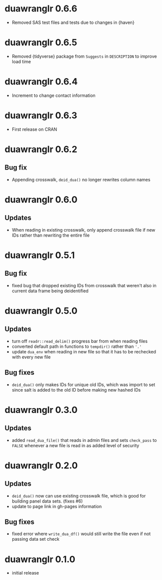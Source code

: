 # duawranglr 0.6.6

- Removed SAS test files and tests due to changes in {haven}

# duawranglr 0.6.5

- Removed {tidyverse} package from `Suggests` in `DESCRIPTION` to improve load time

# duawranglr 0.6.4

- Increment to change contact information

# duawranglr 0.6.3

- First release on CRAN

# duawranglr 0.6.2

## Bug fix

- Appending crosswalk, `deid_dua()` no longer rewrites column names

# duawranglr 0.6.0

## Updates

- When reading in existing crosswalk, only append crosswalk file if
  new IDs rather than rewriting the entire file 
  
# duawranglr 0.5.1

## Bug fix

- fixed bug that dropped existing IDs from crosswalk that weren't also
  in current data frame being deidentified 
  
# duawranglr 0.5.0 

## Updates

- turn off `readr::read_delim()` progress bar from when reading files
- converted default path in functions to `tempdir()` rather than `'.'`
- update `dua_env` when reading in new file so that it has to be
rechecked with every new file 

## Bug fixes

- `deid_dua()` only makes IDs for unique old IDs, which was import to
  set since salt is added to the old ID before making new hashed IDs 
  
# duawranglr 0.3.0

## Updates

- added `read_dua_file()` that reads in admin files and sets
  `check_pass` to `FALSE` whenever a new file is read in as added
  level of security 

# duawranglr 0.2.0

## Updates

- `deid_dua()` now can use existing crosswalk file, which is good for
building panel data sets. (fixes #6)
- update to page link in gh-pages information

## Bug fixes

- fixed error where `write_dua_df()` would still write the file even
  if not passing data set check 

# duawranglr 0.1.0

- initial release
